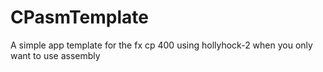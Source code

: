 # CPasmTemplate
A simple app template for the fx cp 400 using hollyhock-2 when you only want to use assembly

